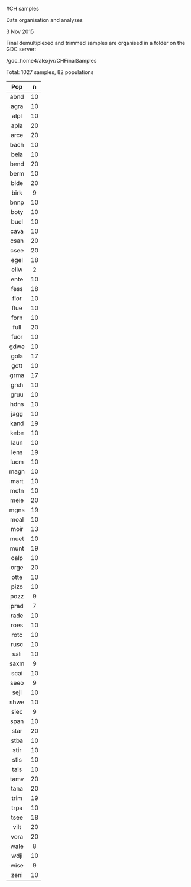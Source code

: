 #CH samples

Data organisation and analyses

3 Nov 2015

Final demultiplexed and trimmed samples are organised in a folder on the GDC server: 

/gdc_home4/alexjvr/CHFinalSamples

Total: 1027 samples, 82 populations

Pop| n
:--:|:--:
abnd	|10
agra	|10
alpl|	10
apla|	20
arce|	20
bach|	10
bela|	10
bend|	20
berm|	10
bide|	20
birk|	9
bnnp|	10
boty|	10
buel|	10
cava|	10
csan|	20
csee|	20
egel|	18
ellw|	2
ente|	10
fess|	18
flor|	10
flue|	10
forn|	10
full|	20
fuor|	10
gdwe|	10
gola|	17
gott|	10
grma|	17
grsh|	10
gruu|	10
hdns|	10
jagg|	10
kand|	19
kebe|	10
laun|	10
lens|	19
lucm|	10
magn|	10
mart|	10
mctn|	10
meie|	20
mgns|	19
moal|	10
moir|	13
muet|	10
munt|	19
oalp|	10
orge|	20
otte|	10
pizo|	10
pozz|	9
prad|	7
rade|	10
roes|	10
rotc|	10
rusc|	10
sali|	10
saxm|	9
scai|	10
seeo|	9
seji|	10
shwe|	10
siec|	9
span|	10
star|	20
stba|	10
stir|	10
stls|	10
tals|	10
tamv|	20
tana|	20
trim|	19
trpa|	10
tsee|	18
vilt|	20
vora|	20
wale|	8
wdji|	10
wise|	9
zeni|	10


